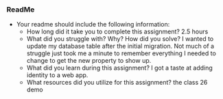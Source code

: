 ### ReadMe
- Your readme should include the following information:
	- How long did it take you to complete this assignment?
	2.5 hours
	- What did you struggle with? Why? How did you solve?
	I wanted to update my database table after the initial migration. Not much of a struggle just took me 
	a minute to remember everything I needed to change to get the new property to show up.
	- What did you learn during this assignment?
	I got a taste at adding identity to a web app. 
    - What resources did you utilize for this assignment?
	the class 26 demo